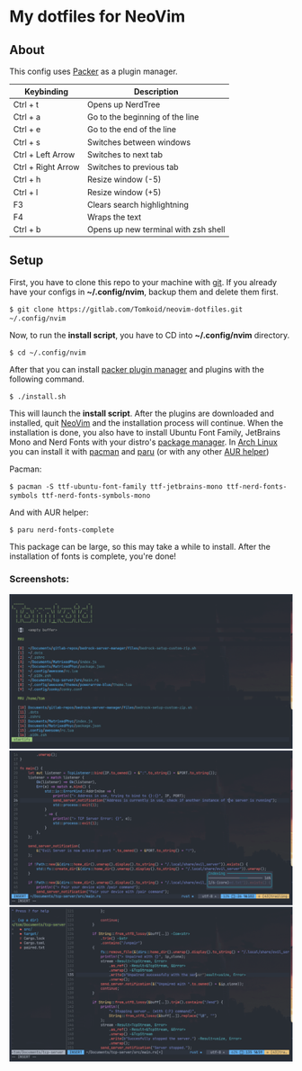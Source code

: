 # My dotfiles for NeoVim

## About
This config uses [Packer](https://github.com/hashicorp/packer) as a plugin manager.

| Keybinding            | Description                                 |
|-----------------------|---------------------------------------------|
| Ctrl + t              | Opens up NerdTree                           |
| Ctrl + a              | Go to the beginning of the line	      |
| Ctrl + e              | Go to the end of the line	       	      |
| Ctrl + s              | Switches between windows                    |
| Ctrl + Left Arrow     | Switches to next tab                        |
| Ctrl + Right Arrow    | Switches to previous tab                    |
| Ctrl + h              | Resize window (-5)                          |
| Ctrl + l              | Resize window (+5)                          |
| F3                    | Clears search highlightning                 |
| F4                    | Wraps the text                              | 
| Ctrl + b              | Opens up new terminal with zsh shell        |

## Setup
First, you have to clone this repo to your machine with [git](https://github.com/git/git).
If you already have your configs in **~/.config/nvim**, backup them and delete them first.
```
$ git clone https://gitlab.com/Tomkoid/neovim-dotfiles.git ~/.config/nvim
```
Now, to run the **install script**, you have to CD into **~/.config/nvim** directory.
```
$ cd ~/.config/nvim
```
After that you can install [packer plugin manager](https://github.com/hashicorp/packer) and plugins with the following command.
```
$ ./install.sh
```
This will launch the **install script**.
After the plugins are downloaded and installed, quit [NeoVim](https://github.com/neovim/neovim) and the installation process will continue.
When the installation is done, you also have to install Ubuntu Font Family, JetBrains Mono and Nerd Fonts with your distro's [package manager](https://wikiless.tiekoetter.com/wiki/Package_manager?lang=en).
In [Arch Linux](https://archlinux.org) you can install it with [pacman](https://wiki.archlinux.org/title/pacman) and [paru](https://github.com/Morganamilo/paru) (or with any other [AUR helper](https://wiki.archlinux.org/title/AUR_helpers))

Pacman:
```
$ pacman -S ttf-ubuntu-font-family ttf-jetbrains-mono ttf-nerd-fonts-symbols ttf-nerd-fonts-symbols-mono
```
And with AUR helper:
```
$ paru nerd-fonts-complete
```
This package can be large, so this may take a while to install.
After the installation of fonts is complete, you're done!

### Screenshots:
<img src="images/start.png">

<img src="images/in_action.png">

<img src="images/in_action_with_nerdtree.png">
